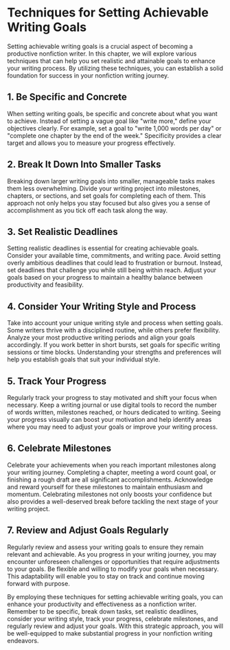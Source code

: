 Techniques for Setting Achievable Writing Goals
==========================================================

Setting achievable writing goals is a crucial aspect of becoming a productive nonfiction writer. In this chapter, we will explore various techniques that can help you set realistic and attainable goals to enhance your writing process. By utilizing these techniques, you can establish a solid foundation for success in your nonfiction writing journey.

**1. Be Specific and Concrete**
-------------------------------

When setting writing goals, be specific and concrete about what you want to achieve. Instead of setting a vague goal like "write more," define your objectives clearly. For example, set a goal to "write 1,000 words per day" or "complete one chapter by the end of the week." Specificity provides a clear target and allows you to measure your progress effectively.

**2. Break It Down Into Smaller Tasks**
---------------------------------------

Breaking down larger writing goals into smaller, manageable tasks makes them less overwhelming. Divide your writing project into milestones, chapters, or sections, and set goals for completing each of them. This approach not only helps you stay focused but also gives you a sense of accomplishment as you tick off each task along the way.

**3. Set Realistic Deadlines**
------------------------------

Setting realistic deadlines is essential for creating achievable goals. Consider your available time, commitments, and writing pace. Avoid setting overly ambitious deadlines that could lead to frustration or burnout. Instead, set deadlines that challenge you while still being within reach. Adjust your goals based on your progress to maintain a healthy balance between productivity and feasibility.

**4. Consider Your Writing Style and Process**
----------------------------------------------

Take into account your unique writing style and process when setting goals. Some writers thrive with a disciplined routine, while others prefer flexibility. Analyze your most productive writing periods and align your goals accordingly. If you work better in short bursts, set goals for specific writing sessions or time blocks. Understanding your strengths and preferences will help you establish goals that suit your individual style.

**5. Track Your Progress**
--------------------------

Regularly track your progress to stay motivated and shift your focus when necessary. Keep a writing journal or use digital tools to record the number of words written, milestones reached, or hours dedicated to writing. Seeing your progress visually can boost your motivation and help identify areas where you may need to adjust your goals or improve your writing process.

**6. Celebrate Milestones**
---------------------------

Celebrate your achievements when you reach important milestones along your writing journey. Completing a chapter, meeting a word count goal, or finishing a rough draft are all significant accomplishments. Acknowledge and reward yourself for these milestones to maintain enthusiasm and momentum. Celebrating milestones not only boosts your confidence but also provides a well-deserved break before tackling the next stage of your writing project.

**7. Review and Adjust Goals Regularly**
----------------------------------------

Regularly review and assess your writing goals to ensure they remain relevant and achievable. As you progress in your writing journey, you may encounter unforeseen challenges or opportunities that require adjustments to your goals. Be flexible and willing to modify your goals when necessary. This adaptability will enable you to stay on track and continue moving forward with purpose.

By employing these techniques for setting achievable writing goals, you can enhance your productivity and effectiveness as a nonfiction writer. Remember to be specific, break down tasks, set realistic deadlines, consider your writing style, track your progress, celebrate milestones, and regularly review and adjust your goals. With this strategic approach, you will be well-equipped to make substantial progress in your nonfiction writing endeavors.
